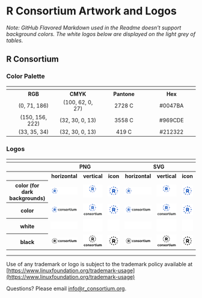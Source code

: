 # R Consortium Artwork and Logos

*Note: GitHub Flavored Markdown used in the Readme doesn't support background colors. The white logos below are displayed on the light grey of tables.*



## R Consortium

### Color Palette

<table style="text-align:center">
	<tr>
		<th colspan=3>
	</tr>
		<th></th>
		<th width="150">RGB</th>
		<th width="150">CMYK</th>
		<th width="150">Pantone</th>
		<th width="150">Hex</th>
	</tr>
		<td><img src="./r_consortium/other/0047BA.svg" width="20"></td>
		<td>(0, 71, 186)</td>
		<td>(100, 62, 0, 27)</td>
		<td>2728 C</td>
		<td>#0047BA</td>
	</tr>
	</tr>
		<td><img src="./r_consortium/other/969CDE.svg" width="20"></td>
		<td>(150, 156, 222)</td>
		<td>(32, 30, 0, 13)</td>
		<td>3558 C</td>
		<td>#969CDE</td>
	</tr>
	</tr>
		<td><img src="./r_consortium/other/212322.svg" width="20"></td>
		<td>(33, 35, 34)</td>
		<td>(32, 30, 0, 13)</td>
		<td>419 C</td>
		<td>#212322</td>
	</tr>

</table>

### Logos

<table>
    <tr>
    	<th colspan="7"></th>
    </tr>
    <tr>
        <th></th>
        <th colspan="3">PNG</th>
        <th colspan="3">SVG</th>
    </tr>
    <tr>
        <th></th>
        <th>horizontal</th>
        <th>vertical</th>
        <th>icon</th>
        <th>horizontal</th>
        <th>vertical</th>
        <th>icon</th>
    </tr>
    <tr>
        <th>color (for dark backgrounds)</th>
        <td><img src="./r_consortium/R_Consortium-logo-horizontal-color-dark_background.png" width="200"></td>
        <td><img src="./r_consortium/R_Consortium-logo-vertical-color-dark_background.png" width="95"></td>
        <td><img src="./r_consortium/R_Consortium-icon-color.png" width="75"></td>
        <td><img src="./r_consortium/R_Consortium-logo-horizontal-color-dark_background.svg" width="200"></td>
        <td><img src="./r_consortium/R_Consortium-logo-vertical-color-dark_background.svg" width="95"></td>
        <td><img src="./r_consortium/R_Consortium-icon-color.svg" width="75"></td>
    </tr>
    <tr>
        <th>color</th>
        <td><img src="./r_consortium/R_Consortium-logo-horizontal-color.png" width="200"></td>
        <td><img src="./r_consortium/R_Consortium-logo-vertical-color.png" width="95"></td>
        <td><img src="./r_consortium/R_Consortium-icon-color.png" width="75"></td>
        <td><img src="./r_consortium/R_Consortium-logo-horizontal-color.svg" width="200"></td>
        <td><img src="./r_consortium/R_Consortium-logo-vertical-color.svg" width="95"></td>
        <td><img src="./r_consortium/R_Consortium-icon-color.svg" width="75"></td>
    </tr>
    <tr>
        <th>white</th>
        <td><img src="./r_consortium/R_Consortium-logo-horizontal-white.png" width="200"></td>
        <td><img src="./r_consortium/R_Consortium-logo-vertical-white.png" width="95"></td>
        <td><img src="./r_consortium/R_Consortium-icon-white.png" width="75"></td>
        <td><img src="./r_consortium/R_Consortium-logo-horizontal-white.svg" width="200"></td>
        <td><img src="./r_consortium/R_Consortium-logo-vertical-white.svg" width="95"></td>
        <td><img src="./r_consortium/R_Consortium-icon-white.svg" width="75"></td>
    </tr>
    <tr>
        <th>black</th>
        <td><img src="./r_consortium/R_Consortium-logo-horizontal-black.png" width="200"></td>
        <td><img src="./r_consortium/R_Consortium-logo-vertical-black.png" width="95"></td>
        <td><img src="./r_consortium/R_Consortium-icon-black.png" width="75"></td>
        <td><img src="./r_consortium/R_Consortium-logo-horizontal-black.svg" width="200"></td>
        <td><img src="./r_consortium/R_Consortium-logo-vertical-black.svg" width="95"></td>
        <td><img src="./r_consortium/R_Consortium-icon-black.svg" width="75"></td>
    </tr>
</table>

---

Use of any trademark or logo is subject to the trademark policy available at [https://www.linuxfoundation.org/trademark-usage](https://www.linuxfoundation.org/trademark-usage)

Questions? Please email [info@r_consortium.org](mailto:info@r_consortium.org).
